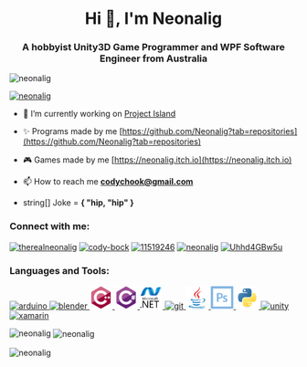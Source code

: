 <h1 align="center">Hi 👋, I'm <a href="https://github.com/Neonalig" style="text-decoration: none;">Neonalig</a></h1>
<h3 align="center">A hobbyist Unity3D Game Programmer and WPF Software Engineer from Australia</h3>

<p align="left"> <img src="https://komarev.com/ghpvc/?username=neonalig&label=Profile%20views&color=0e75b6&style=flat" alt="neonalig" /> </p>

<p align="left"> <a href="https://github.com/ryo-ma/github-profile-trophy"><img src="https://github-profile-trophy.vercel.app/?username=neonalig" alt="neonalig" /></a> </p>

- 🔭 I’m currently working on [Project Island](https://projectisland.org/)

- ✨ Programs made by me [https://github.com/Neonalig?tab=repositories](https://github.com/Neonalig?tab=repositories)

- 🎮 Games made by me [https://neonalig.itch.io](https://neonalig.itch.io)

- 📫 How to reach me **codychook@gmail.com**

- string[] Joke = **{ "hip, "hip" }**

<h3 align="left">Connect with me:</h3>
<p align="left">
<a href="https://twitter.com/therealneonalig" target="blank"><img align="center" src="https://raw.githubusercontent.com/rahuldkjain/github-profile-readme-generator/master/src/images/icons/Social/twitter.svg" alt="therealneonalig" height="30" width="40" /></a>
<a href="https://linkedin.com/in/cody-bock" target="blank"><img align="center" src="https://raw.githubusercontent.com/rahuldkjain/github-profile-readme-generator/master/src/images/icons/Social/linked-in-alt.svg" alt="cody-bock" height="30" width="40" /></a>
<a href="https://stackoverflow.com/users/11519246" target="blank"><img align="center" src="https://raw.githubusercontent.com/rahuldkjain/github-profile-readme-generator/master/src/images/icons/Social/stack-overflow.svg" alt="11519246" height="30" width="40" /></a>
<a href="https://www.youtube.com/c/neonalig" target="blank"><img align="center" src="https://raw.githubusercontent.com/rahuldkjain/github-profile-readme-generator/master/src/images/icons/Social/youtube.svg" alt="neonalig" height="30" width="40" /></a>
<a href="https://discord.gg/Uhhd4GBw5u" target="blank"><img align="center" src="https://raw.githubusercontent.com/rahuldkjain/github-profile-readme-generator/master/src/images/icons/Social/discord.svg" alt="Uhhd4GBw5u" height="30" width="40" /></a>
</p>

<h3 align="left">Languages and Tools:</h3>
<p align="left"> <a href="https://www.arduino.cc/" target="_blank" rel="noreferrer"> <img src="https://cdn.worldvectorlogo.com/logos/arduino-1.svg" alt="arduino" width="40" height="40"/> </a> <a href="https://www.blender.org/" target="_blank" rel="noreferrer"> <img src="https://download.blender.org/branding/community/blender_community_badge_white.svg" alt="blender" width="40" height="40"/> </a> <a href="https://www.w3schools.com/cpp/" target="_blank" rel="noreferrer"> <img src="https://raw.githubusercontent.com/devicons/devicon/master/icons/cplusplus/cplusplus-original.svg" alt="cplusplus" width="40" height="40"/> </a> <a href="https://www.w3schools.com/cs/" target="_blank" rel="noreferrer"> <img src="https://raw.githubusercontent.com/devicons/devicon/master/icons/csharp/csharp-original.svg" alt="csharp" width="40" height="40"/> </a> <a href="https://dotnet.microsoft.com/" target="_blank" rel="noreferrer"> <img src="https://raw.githubusercontent.com/devicons/devicon/master/icons/dot-net/dot-net-original-wordmark.svg" alt="dotnet" width="40" height="40"/> </a> <a href="https://git-scm.com/" target="_blank" rel="noreferrer"> <img src="https://www.vectorlogo.zone/logos/git-scm/git-scm-icon.svg" alt="git" width="40" height="40"/> </a> <a href="https://www.java.com" target="_blank" rel="noreferrer"> <img src="https://raw.githubusercontent.com/devicons/devicon/master/icons/java/java-original.svg" alt="java" width="40" height="40"/> </a> <a href="https://www.photoshop.com/en" target="_blank" rel="noreferrer"> <img src="https://raw.githubusercontent.com/devicons/devicon/master/icons/photoshop/photoshop-line.svg" alt="photoshop" width="40" height="40"/> </a> <a href="https://www.python.org" target="_blank" rel="noreferrer"> <img src="https://raw.githubusercontent.com/devicons/devicon/master/icons/python/python-original.svg" alt="python" width="40" height="40"/> </a> <a href="https://unity.com/" target="_blank" rel="noreferrer"> <img src="https://www.vectorlogo.zone/logos/unity3d/unity3d-icon.svg" alt="unity" width="40" height="40"/> </a> <a href="https://dotnet.microsoft.com/apps/xamarin" target="_blank" rel="noreferrer"> <img src="https://raw.githubusercontent.com/detain/svg-logos/780f25886640cef088af994181646db2f6b1a3f8/svg/xamarin.svg" alt="xamarin" width="40" height="40"/> </a> </p>

<p><img align="left" src="https://github-readme-stats.vercel.app/api/top-langs?username=neonalig&show_icons=true&theme=tokyonight&locale=en" alt="neonalig" /></p>

<p>&nbsp;<img align="center" src="https://github-readme-stats.vercel.app/api?username=neonalig&show_icons=true&theme=tokyonight&locale=en" alt="neonalig" /></p>

<p><img align="center" src="https://github-readme-streak-stats.herokuapp.com/?user=neonalig&theme=tokyonight" alt="neonalig" /></p>
